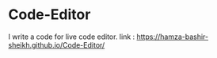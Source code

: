 # Code-Editor
I write a code for live code editor. link : https://hamza-bashir-sheikh.github.io/Code-Editor/
